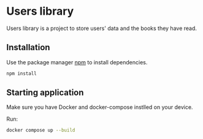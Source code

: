 # Users library
Users library is a project to store users' data and the books they have read.

## Installation
Use the package manager [npm](https://www.npmjs.com/) to install dependencies.

```bash
npm install
```

## Starting application
Make sure you have Docker and docker-compose instlled on your device.

Run: 
```bash
docker compose up --build
```
